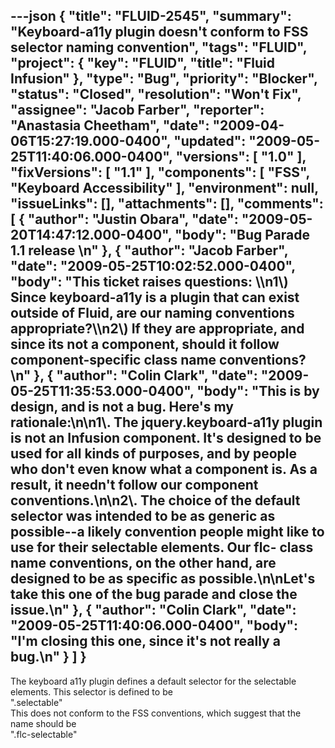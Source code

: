 ---json
{
  "title": "FLUID-2545",
  "summary": "Keyboard-a11y plugin doesn't conform to FSS selector naming convention",
  "tags": "FLUID",
  "project": {
    "key": "FLUID",
    "title": "Fluid Infusion"
  },
  "type": "Bug",
  "priority": "Blocker",
  "status": "Closed",
  "resolution": "Won't Fix",
  "assignee": "Jacob Farber",
  "reporter": "Anastasia Cheetham",
  "date": "2009-04-06T15:27:19.000-0400",
  "updated": "2009-05-25T11:40:06.000-0400",
  "versions": [
    "1.0"
  ],
  "fixVersions": [
    "1.1"
  ],
  "components": [
    "FSS",
    "Keyboard Accessibility"
  ],
  "environment": null,
  "issueLinks": [],
  "attachments": [],
  "comments": [
    {
      "author": "Justin Obara",
      "date": "2009-05-20T14:47:12.000-0400",
      "body": "Bug Parade 1.1 release&#x20;\n"
    },
    {
      "author": "Jacob Farber",
      "date": "2009-05-25T10:02:52.000-0400",
      "body": "This ticket raises questions: \\\n1\\) Since keyboard-a11y is a plugin that can exist outside of Fluid, are our naming conventions appropriate?\\\n2\\) If they are appropriate, and since its not a component, should it follow component-specific class name conventions?&#x20;\n"
    },
    {
      "author": "Colin Clark",
      "date": "2009-05-25T11:35:53.000-0400",
      "body": "This is by design, and is not a bug. Here's my rationale:\n\n1\\. The jquery.keyboard-a11y plugin is not an Infusion component. It's designed to be used for all kinds of purposes, and by people who don't even know what a component is. As a result, it needn't follow our component conventions.\n\n2\\. The choice of the default selector was intended to be as generic as possible--a likely convention people might like to use for their selectable elements. Our flc- class name conventions, on the other hand, are designed to be as specific as possible.\n\nLet's take this one of the bug parade and close the issue.\n"
    },
    {
      "author": "Colin Clark",
      "date": "2009-05-25T11:40:06.000-0400",
      "body": "I'm closing this one, since it's not really a bug.\n"
    }
  ]
}
---
The keyboard a11y plugin defines a default selector for the selectable elements. This selector is defined to be\
".selectable"\
This does not conform to the FSS conventions, which suggest that the name should be\
".flc-selectable"

        